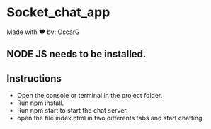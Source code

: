 # Socket_chat_app
Made with ❤ by: OscarG
## NODE JS needs to be installed.
## Instructions 
- Open the console or terminal in the project folder.
- Run npm install.
- Run npm start to start the chat server.
- open the file index.html in two differents tabs and start chatting.
